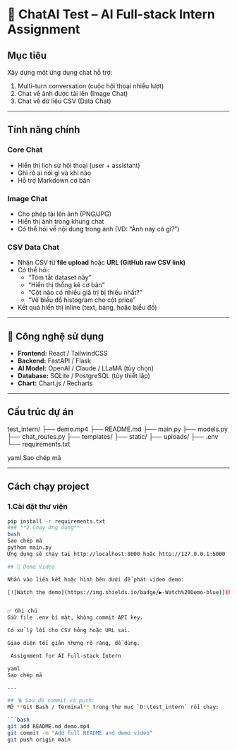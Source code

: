 # 💬 ChatAI Test – AI Full-stack Intern Assignment

##  Mục tiêu
Xây dựng một ứng dụng chat hỗ trợ:
1.  Multi-turn conversation (cuộc hội thoại nhiều lượt)
2.  Chat về ảnh được tải lên (Image Chat)
3.  Chat về dữ liệu CSV (Data Chat)

---

##  Tính năng chính

###  Core Chat
- Hiển thị lịch sử hội thoại (user + assistant)
- Ghi rõ ai nói gì và khi nào
- Hỗ trợ Markdown cơ bản

###  Image Chat
- Cho phép tải lên ảnh (PNG/JPG)
- Hiển thị ảnh trong khung chat
- Có thể hỏi về nội dung trong ảnh (VD: “Ảnh này có gì?”)

###  CSV Data Chat
- Nhận CSV từ **file upload** hoặc **URL (GitHub raw CSV link)**
- Có thể hỏi:
  - “Tóm tắt dataset này”
  - “Hiển thị thống kê cơ bản”
  - “Cột nào có nhiều giá trị bị thiếu nhất?”
  - “Vẽ biểu đồ histogram cho cột price”
- Kết quả hiển thị inline (text, bảng, hoặc biểu đồ)

---

## 🧩 Công nghệ sử dụng
- **Frontend:** React / TailwindCSS  
- **Backend:** FastAPI / Flask  
- **AI Model:** OpenAI / Claude / LLaMA (tùy chọn)  
- **Database:** SQLite / PostgreSQL (tùy thiết lập)  
- **Chart:** Chart.js / Recharts  

---

##  Cấu trúc dự án

test_intern/
├── demo.mp4 
├── README.md
├── main.py
├── models.py
├── chat_routes.py
├── templates/
├── static/
├── uploads/
├── .env
└── requirements.txt

yaml
Sao chép mã

---

##  Cách chạy project

### 1.Cài đặt thư viện
```bash
pip install -r requirements.txt
### **2.Chạy ứng dụng**
bash
Sao chép mã
python main.py
Ứng dụng sẽ chạy tại http://localhost:8000 hoặc http://127.0.0.1:5000

## 🎥 Demo Video

Nhấn vào liên kết hoặc hình bên dưới để phát video demo:

[![Watch the demo](https://img.shields.io/badge/▶️-Watch%20Demo-blue)](https://github.com/NgocQuy3006/ChatAI_test/raw/main/demo.mp4)


✅ Ghi chú
Giữ file .env bí mật, không commit API key.

Có xử lý lỗi cho CSV hỏng hoặc URL sai.

Giao diện tối giản nhưng rõ ràng, dễ dùng.

 Assignment for AI Full-stack Intern

yaml
Sao chép mã

---

## 🪜 Sau đó commit và push:
Mở **Git Bash / Terminal** trong thư mục `D:\test_intern` rồi chạy:

```bash
git add README.md demo.mp4
git commit -m "Add full README and demo video"
git push origin main
